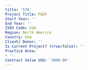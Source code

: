 ```yaml
---
title: '576'
Project Title: PADF
Start Year: ''
End Year: ''
ISO3 Code: USA
Region: North America
Country: USA
Client/ Donor: ''
Is Current Project? (true/false): ''
Practice Area:
- ''
Contract Value USD: '3000.00'
---
```


